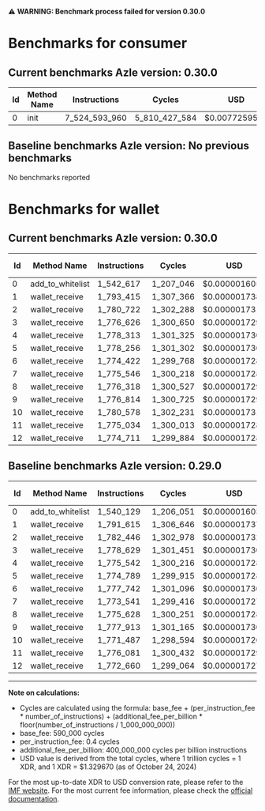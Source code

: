 ⚠️ **WARNING: Benchmark process failed for version 0.30.0**

# Benchmarks for consumer

## Current benchmarks Azle version: 0.30.0

| Id  | Method Name | Instructions  | Cycles        | USD           | USD/Million Calls |
| --- | ----------- | ------------- | ------------- | ------------- | ----------------- |
| 0   | init        | 7_524_593_960 | 5_810_427_584 | $0.0077259512 | $7_725.95         |

## Baseline benchmarks Azle version: No previous benchmarks

No benchmarks reported

# Benchmarks for wallet

## Current benchmarks Azle version: 0.30.0

| Id  | Method Name      | Instructions | Cycles    | USD           | USD/Million Calls | Change                            |
| --- | ---------------- | ------------ | --------- | ------------- | ----------------- | --------------------------------- |
| 0   | add_to_whitelist | 1_542_617    | 1_207_046 | $0.0000016050 | $1.60             | <font color="red">+2_488</font>   |
| 1   | wallet_receive   | 1_793_415    | 1_307_366 | $0.0000017384 | $1.73             | <font color="red">+1_800</font>   |
| 2   | wallet_receive   | 1_780_722    | 1_302_288 | $0.0000017316 | $1.73             | <font color="green">-1_724</font> |
| 3   | wallet_receive   | 1_776_626    | 1_300_650 | $0.0000017294 | $1.72             | <font color="green">-2_003</font> |
| 4   | wallet_receive   | 1_778_313    | 1_301_325 | $0.0000017303 | $1.73             | <font color="red">+2_771</font>   |
| 5   | wallet_receive   | 1_778_256    | 1_301_302 | $0.0000017303 | $1.73             | <font color="red">+3_467</font>   |
| 6   | wallet_receive   | 1_774_422    | 1_299_768 | $0.0000017283 | $1.72             | <font color="green">-3_320</font> |
| 7   | wallet_receive   | 1_775_546    | 1_300_218 | $0.0000017289 | $1.72             | <font color="red">+2_005</font>   |
| 8   | wallet_receive   | 1_776_318    | 1_300_527 | $0.0000017293 | $1.72             | <font color="red">+690</font>     |
| 9   | wallet_receive   | 1_776_814    | 1_300_725 | $0.0000017295 | $1.72             | <font color="green">-1_099</font> |
| 10  | wallet_receive   | 1_780_578    | 1_302_231 | $0.0000017315 | $1.73             | <font color="red">+9_091</font>   |
| 11  | wallet_receive   | 1_775_034    | 1_300_013 | $0.0000017286 | $1.72             | <font color="green">-1_047</font> |
| 12  | wallet_receive   | 1_774_711    | 1_299_884 | $0.0000017284 | $1.72             | <font color="red">+2_051</font>   |

## Baseline benchmarks Azle version: 0.29.0

| Id  | Method Name      | Instructions | Cycles    | USD           | USD/Million Calls |
| --- | ---------------- | ------------ | --------- | ------------- | ----------------- |
| 0   | add_to_whitelist | 1_540_129    | 1_206_051 | $0.0000016036 | $1.60             |
| 1   | wallet_receive   | 1_791_615    | 1_306_646 | $0.0000017374 | $1.73             |
| 2   | wallet_receive   | 1_782_446    | 1_302_978 | $0.0000017325 | $1.73             |
| 3   | wallet_receive   | 1_778_629    | 1_301_451 | $0.0000017305 | $1.73             |
| 4   | wallet_receive   | 1_775_542    | 1_300_216 | $0.0000017289 | $1.72             |
| 5   | wallet_receive   | 1_774_789    | 1_299_915 | $0.0000017285 | $1.72             |
| 6   | wallet_receive   | 1_777_742    | 1_301_096 | $0.0000017300 | $1.73             |
| 7   | wallet_receive   | 1_773_541    | 1_299_416 | $0.0000017278 | $1.72             |
| 8   | wallet_receive   | 1_775_628    | 1_300_251 | $0.0000017289 | $1.72             |
| 9   | wallet_receive   | 1_777_913    | 1_301_165 | $0.0000017301 | $1.73             |
| 10  | wallet_receive   | 1_771_487    | 1_298_594 | $0.0000017267 | $1.72             |
| 11  | wallet_receive   | 1_776_081    | 1_300_432 | $0.0000017291 | $1.72             |
| 12  | wallet_receive   | 1_772_660    | 1_299_064 | $0.0000017273 | $1.72             |

---

**Note on calculations:**

- Cycles are calculated using the formula: base_fee + (per_instruction_fee \* number_of_instructions) + (additional_fee_per_billion \* floor(number_of_instructions / 1_000_000_000))
- base_fee: 590_000 cycles
- per_instruction_fee: 0.4 cycles
- additional_fee_per_billion: 400_000_000 cycles per billion instructions
- USD value is derived from the total cycles, where 1 trillion cycles = 1 XDR, and 1 XDR = $1.329670 (as of October 24, 2024)

For the most up-to-date XDR to USD conversion rate, please refer to the [IMF website](https://www.imf.org/external/np/fin/data/rms_sdrv.aspx).
For the most current fee information, please check the [official documentation](https://internetcomputer.org/docs/current/developer-docs/gas-cost#execution).
